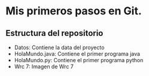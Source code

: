 # Mis primeros pasos en Git.
## Estructura del repositorio
* Datos: Contiene la data del proyecto
* HolaMundo.java: Contiene el primer programa java
* HolaMundo.py: Contiene el primer programa python
* Wrc 7: Imagen de Wrc 7
